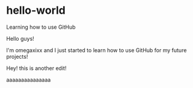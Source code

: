 # hello-world
Learning how to use GitHub

Hello guys! 

I'm omegaxixx and I just started to learn how to use GitHub for my future projects!

Hey! this is another edit!

aaaaaaaaaaaaaaa
